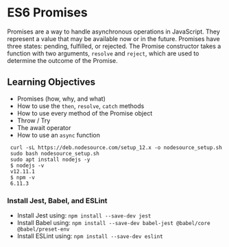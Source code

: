 # ES6 Promises

Promises are a way to handle asynchronous operations in JavaScript. They represent a value that may be available now or in the future. Promises have three states: pending, fulfilled, or rejected. The Promise constructor takes a function with two arguments, `resolve` and `reject`, which are used to determine the outcome of the Promise.


## Learning Objectives

* Promises (how, why, and what)
* How to use the `then`, `resolve`, `catch` methods
* How to use every method of the Promise object
* Throw / Try
* The await operator
* How to use an `async` function

```
 curl -sL https://deb.nodesource.com/setup_12.x -o nodesource_setup.sh
 sudo bash nodesource_setup.sh
 sudo apt install nodejs -y
 $ nodejs -v
 v12.11.1
 $ npm -v
 6.11.3

```

### Install Jest, Babel, and ESLint


* Install Jest using: `npm install --save-dev jest`
* Install Babel using: `npm install --save-dev babel-jest @babel/core @babel/preset-env`
* Install ESLint using: `npm install --save-dev eslint`
